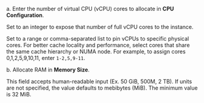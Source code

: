 a. Enter the number of virtual CPU (vCPU) cores to allocate in **CPU Configuration**.

  Set to an integer to expose that number of full vCPU cores to the instance.

  Set to a range or comma-separated list to pin vCPUs to specific physical cores.
  For better cache locality and performance, select cores that share the same cache hierarchy or NUMA node.
  For example, to assign cores 0,1,2,5,9,10,11, enter `1-2,5,9-11`.

b. Allocate RAM in **Memory Size**.

  This field accepts human-readable input (Ex. 50 GiB, 500M, 2 TB).
  If units are not specified, the value defaults to mebibytes (MiB). The minimum value is 32 MiB.
